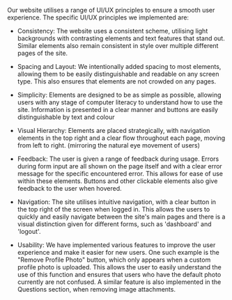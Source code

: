 Our website utilises a range of UI/UX principles to ensure a smooth user experience. The specific UI/UX principles we implemented are:
 - Consistency: The website uses a consistent scheme, utilising light backgrounds with contrasting elements and text features that stand out. Similar elements also remain consistent in style over multiple different pages of the site.

 - Spacing and Layout: We intentionally added spacing to most elements, allowing them to be easily distinguishable and readable on any screen type. This also ensures that elements are not crowded on any pages.

 - Simplicity: Elements are designed to be as simple as possible, allowing users with any stage of computer literacy to understand how to use the site. Information is presented in a clear manner and buttons are easily distinguishable by text and colour

 - Visual Hierarchy: Elements are placed strategically, with navigation elements in the top right and a clear flow throughout each page, moving from left to right. (mirroring the natural eye movement of users)

 - Feedback: The user is given a range of feedback during usage. Errors during form input are all shown on the page itself and with a clear error message for the specific encountered error. This allows for ease of use within these elements. Buttons and other clickable elements also give feedback to the user when hovered.

 - Navigation: The site utilises intuitive navigation, with a clear button in the top right of the screen when logged in. This allows the users to quickly and easily navigate between the site's main pages and there is a visual distinction given for different forms, such as 'dashboard' and 'logout'.

 - Usability: We have implemented various features to improve the user experience and make it easier for new users. One such example is the "Remove Profile Photo" button, which only appears when a custom profile photo is uploaded. This allows the user to easily understand the use of this function and ensures that users who have the default photo currently are not confused. A similar feature is also implemented in the Questions section, when removing image attachments. 

